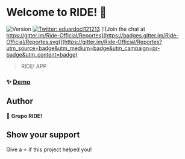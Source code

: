 # Welcome to RIDE! 👋
![Version](https://img.shields.io/badge/version-0.0.4-blue.svg?cacheSeconds=2592000)
[![Twitter: eduardocl121213](https://img.shields.io/twitter/follow/eduardocl121212.svg?style=social)](https://twitter.com/eduardocl121213) [![Join the chat at https://gitter.im/Ride-Official/Reportes](https://badges.gitter.im/Ride-Official/Reportes.svg)](https://gitter.im/Ride-Official/Reportes?utm_source=badge&utm_medium=badge&utm_campaign=pr-badge&utm_content=badge)

> RIDE! APP

### ✨ [Demo](https://play.google.com/apps/testing/xyz.gtosecurity.ride)

## Author

👤 **Grupo RIDE!**

## Show your support

Give a ⭐️ if this project helped you!
